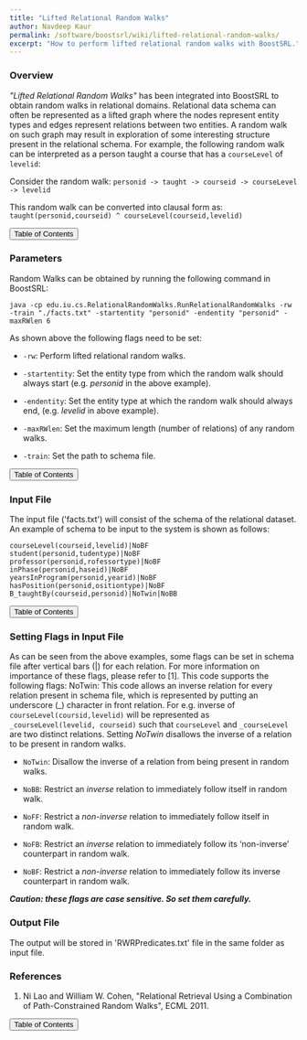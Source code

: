 ```yaml
---
title: "Lifted Relational Random Walks"
author: Navdeep Kaur
permalink: /software/boostsrl/wiki/lifted-relational-random-walks/
excerpt: "How to perform lifted relational random walks with BoostSRL."
---
```


### Overview

*"Lifted Relational Random Walks"* has been integrated into BoostSRL to obtain random walks in relational domains. Relational data schema can often be represented as a lifted graph where the nodes represent entity types and edges represent relations between two entities. A random walk on such graph may result in exploration of some interesting structure present in the relational schema. For example, the following random walk can be interpreted as a person taught a course that has a `courseLevel` of `levelid`:

Consider the random walk: `personid -> taught -> courseid -> courseLevel -> levelid`

This random walk can be converted into clausal form as: `taught(personid,courseid) ^ courseLevel(courseid,levelid)`

<button class="btn btn--primary btn--large" onclick="topOfPage()">Table of Contents</button>

### Parameters

Random Walks can be obtained by running the following command in BoostSRL:

`java -cp edu.iu.cs.RelationalRandomWalks.RunRelationalRandomWalks -rw -train "./facts.txt" -startentity "personid" -endentity "personid" -maxRWlen 6`

As shown above the following flags need to be set:

 * `-rw`: Perform lifted relational random walks.

 * `-startentity`: Set the entity type from which the random walk should always start (e.g. _personid_ in the above example).

 * `-endentity`: Set the entity type at which the random walk should always end, (e.g. _levelid_ in above example).

 * `-maxRWlen`: Set the maximum length (number of relations) of any random walks.

 * `-train`: Set the path to schema file.

<button class="btn btn--primary btn--large" onclick="topOfPage()">Table of Contents</button>

### Input File
 
The input file ('facts.txt') will consist of the schema of the relational dataset. An example of schema to be input to the system is shown as follows:

```
courseLevel(courseid,levelid)|NoBF
student(personid,tudentype)|NoBF
professor(personid,rofessortype)|NoBF
inPhase(personid,haseid)|NoBF
yearsInProgram(personid,yearid)|NoBF
hasPosition(personid,ositiontype)|NoBF
B_taughtBy(courseid,personid)|NoTwin|NoBB
```

<button class="btn btn--primary btn--large" onclick="topOfPage()">Table of Contents</button>

### Setting Flags in Input File

As can be seen from the above examples, some flags can be set in schema file after vertical bars (|) for each relation. For more information on importance of these flags, please refer to [1]. This code supports the following flags:
NoTwin: This code allows an inverse relation for every relation present in schema file, which is represented by putting an underscore (_) character in front relation. For e.g. inverse of `courseLevel(coursid,levelid)` will be represented as `_courseLevel(levelid, courseid)` such that `courseLevel` and `_courseLevel` are two distinct relations. Setting *NoTwin* disallows the inverse of a relation to be present in random walks.

 * `NoTwin`: Disallow the inverse of a relation from being present in random walks.

 * `NoBB`: Restrict an _inverse_ relation to immediately follow itself in random walk.

 * `NoFF`: Restrict a _non-inverse_ relation to immediately follow itself in random walk.

 * `NoFB`: Restrict an _inverse_ relation to immediately follow its ‘non-inverse’ counterpart in random walk.

 * `NoBF`: Restrict a _non-inverse_ relation to immediately follow its inverse counterpart in random walk.

**_Caution: these flags are case sensitive. So set them carefully._**

### Output File

The output will be stored in 'RWRPredicates.txt' file in the same folder as input file.

### References

 1. Ni Lao and William W. Cohen, "Relational Retrieval Using a Combination of Path-Constrained Random Walks", ECML 2011.

<button class="btn btn--primary btn--large" onclick="topOfPage()">Table of Contents</button>

<script>
function topOfPage() {
    $('html, body').animate({ scroll: 0 }, 'fast');
}
</script>
